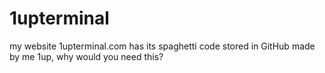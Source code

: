 # 1upterminal
my website 1upterminal.com has its spaghetti code stored in GitHub made by me 1up, why would you need this?

